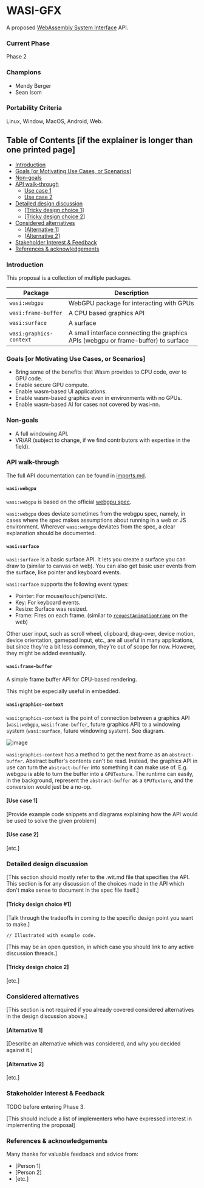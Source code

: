 # WASI-GFX

A proposed [WebAssembly System Interface](https://github.com/WebAssembly/WASI) API.

### Current Phase

Phase 2

### Champions

- Mendy Berger
- Sean Isom 

### Portability Criteria

Linux, Window, MacOS, Android, Web.

## Table of Contents [if the explainer is longer than one printed page]

- [Introduction](#introduction)
- [Goals [or Motivating Use Cases, or Scenarios]](#goals-or-motivating-use-cases-or-scenarios)
- [Non-goals](#non-goals)
- [API walk-through](#api-walk-through)
  - [Use case 1](#use-case-1)
  - [Use case 2](#use-case-2)
- [Detailed design discussion](#detailed-design-discussion)
  - [[Tricky design choice 1]](#tricky-design-choice-1)
  - [[Tricky design choice 2]](#tricky-design-choice-2)
- [Considered alternatives](#considered-alternatives)
  - [[Alternative 1]](#alternative-1)
  - [[Alternative 2]](#alternative-2)
- [Stakeholder Interest & Feedback](#stakeholder-interest--feedback)
- [References & acknowledgements](#references--acknowledgements)

### Introduction

This proposal is a collection of multiple packages.

| Package                 | Description                                                                        |
| ------------------------| ---------------------------------------------------------------------------------- |
| `wasi:webgpu`           | WebGPU package for interacting with GPUs                                           |
| `wasi:frame-buffer`     | A CPU based graphics API                                                           |
| `wasi:surface`          | A surface                                                                          |
| `wasi:graphics-context` | A small interface connecting the graphics APIs (webgpu or frame-buffer) to surface |


### Goals [or Motivating Use Cases, or Scenarios]

- Bring some of the benefits that Wasm provides to CPU code, over to GPU code. 
- Enable secure GPU compute.
- Enable wasm-based UI applications.
- Enable wasm-based graphics even in environments with no GPUs.
- Enable wasm-based AI for cases not covered by wasi-nn.

### Non-goals

- A full windowing API.
- VR/AR (subject to change, if we find contributors with expertise in the field).

### API walk-through

The full API documentation can be found in [imports.md](imports.md).

#### `wasi:webgpu`

`wasi:webgpu` is based on the official [webgpu spec](https://www.w3.org/TR/webgpu/).

`wasi:webgpu` does deviate sometimes from the webgpu spec, namely, in cases where the spec makes assumptions about running in a web or JS environment. Wherever `wasi:webgpu` deviates from the spec, a clear explanation should be documented.

#### `wasi:surface`

`wasi:surface` is a basic surface API. It lets you create a surface you can draw to (similar to canvas on web). You can also get basic user events from the surface, like pointer and keyboard events.

`wasi:surface` supports the following event types:
- Pointer: For mouse/touch/pencil/etc.
- Key: For keyboard events.
- Resize: Surface was resized.
- Frame: Fires on each frame. (similar to [`requestAnimationFrame`](https://developer.mozilla.org/en-US/docs/Web/API/window/requestAnimationFrame) on the web)

Other user input, such as scroll wheel, clipboard, drag-over, device motion, device orientation, gamepad input, etc., are all useful in many applications, but since they're a bit less common, they're out of scope for now. However, they might be added eventually.

#### `wasi:frame-buffer`

A simple frame buffer API for CPU-based rendering.

This might be especially useful in embedded.

#### `wasi:graphics-context`

`wasi:graphics-context` is the point of connection between a graphics API (`wasi:webgpu`, `wasi:frame-buffer`, future graphics API) to a windowing system (`wasi:surface`, future windowing system). See diagram.

![image](https://github.com/user-attachments/assets/55bcc436-7bcd-4f02-9090-888106b889ef)

`wasi:graphics-context` has a method to get the next frame as an `abstract-buffer`. Abstract buffer's contents can't be read. Instead, the graphics API in use can turn the `abstract-buffer` into something it can make use of. E.g. webgpu is able to turn the buffer into a `GPUTexture`. The runtime can easily, in the background, represent the `abstract-buffer` as a `GPUTexture`, and the conversion would just be a no-op.

#### [Use case 1]

[Provide example code snippets and diagrams explaining how the API would be used to solve the given problem]

#### [Use case 2]

[etc.]

### Detailed design discussion

[This section should mostly refer to the .wit.md file that specifies the API. This section is for any discussion of the choices made in the API which don't make sense to document in the spec file itself.]

#### [Tricky design choice #1]

[Talk through the tradeoffs in coming to the specific design point you want to make.]

```
// Illustrated with example code.
```

[This may be an open question, in which case you should link to any active discussion threads.]

#### [Tricky design choice 2]

[etc.]

### Considered alternatives

[This section is not required if you already covered considered alternatives in the design discussion above.]

#### [Alternative 1]

[Describe an alternative which was considered, and why you decided against it.]

#### [Alternative 2]

[etc.]

### Stakeholder Interest & Feedback

TODO before entering Phase 3.

[This should include a list of implementers who have expressed interest in implementing the proposal]

### References & acknowledgements

Many thanks for valuable feedback and advice from:

- [Person 1]
- [Person 2]
- [etc.]
